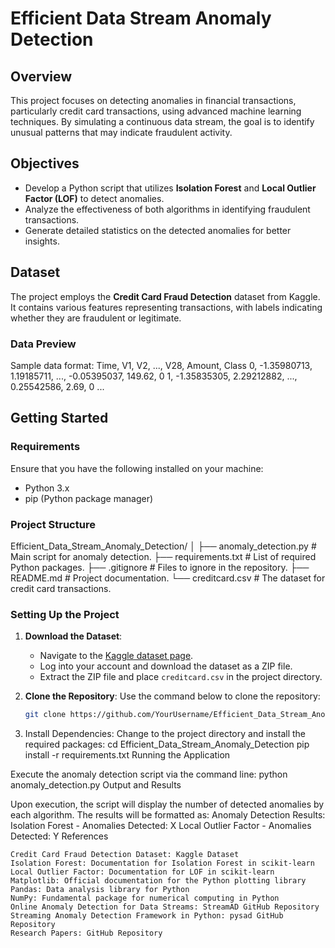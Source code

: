# Efficient Data Stream Anomaly Detection

## Overview
This project focuses on detecting anomalies in financial transactions, particularly credit card transactions, using advanced machine learning techniques. By simulating a continuous data stream, the goal is to identify unusual patterns that may indicate fraudulent activity.

## Objectives
- Develop a Python script that utilizes **Isolation Forest** and **Local Outlier Factor (LOF)** to detect anomalies.
- Analyze the effectiveness of both algorithms in identifying fraudulent transactions.
- Generate detailed statistics on the detected anomalies for better insights.

## Dataset
The project employs the **Credit Card Fraud Detection** dataset from Kaggle. It contains various features representing transactions, with labels indicating whether they are fraudulent or legitimate.

### Data Preview
Sample data format:
Time, V1, V2, ..., V28, Amount, Class 0, -1.35980713, 1.19185711, ..., -0.05395037, 149.62, 0 1, -1.35835305, 2.29212882, ..., 0.25542586, 2.69, 0 ...

## Getting Started

### Requirements
Ensure that you have the following installed on your machine:
- Python 3.x
- pip (Python package manager)

### Project Structure
Efficient_Data_Stream_Anomaly_Detection/ │ ├── anomaly_detection.py # Main script for anomaly detection. ├── requirements.txt # List of required Python packages. ├── .gitignore # Files to ignore in the repository. ├── README.md # Project documentation. └── creditcard.csv # The dataset for credit card transactions.

### Setting Up the Project

1. **Download the Dataset**:
   - Navigate to the [Kaggle dataset page](https://www.kaggle.com/datasets/mlg-ulb/creditcardfraud).
   - Log into your account and download the dataset as a ZIP file.
   - Extract the ZIP file and place `creditcard.csv` in the project directory.

2. **Clone the Repository**:
   Use the command below to clone the repository:
   ```bash
   git clone https://github.com/YourUsername/Efficient_Data_Stream_Anomaly_Detection.git
3. Install Dependencies: Change to the project directory and install the required packages:
   cd Efficient_Data_Stream_Anomaly_Detection
   pip install -r requirements.txt
Running the Application

Execute the anomaly detection script via the command line:
python anomaly_detection.py
Output and Results

Upon execution, the script will display the number of detected anomalies by each algorithm. The results will be formatted as:
Anomaly Detection Results:
Isolation Forest - Anomalies Detected: X
Local Outlier Factor - Anomalies Detected: Y
References

    Credit Card Fraud Detection Dataset: Kaggle Dataset
    Isolation Forest: Documentation for Isolation Forest in scikit-learn
    Local Outlier Factor: Documentation for LOF in scikit-learn
    Matplotlib: Official documentation for the Python plotting library
    Pandas: Data analysis library for Python
    NumPy: Fundamental package for numerical computing in Python
    Online Anomaly Detection for Data Streams: StreamAD GitHub Repository
    Streaming Anomaly Detection Framework in Python: pysad GitHub Repository
    Research Papers: GitHub Repository
